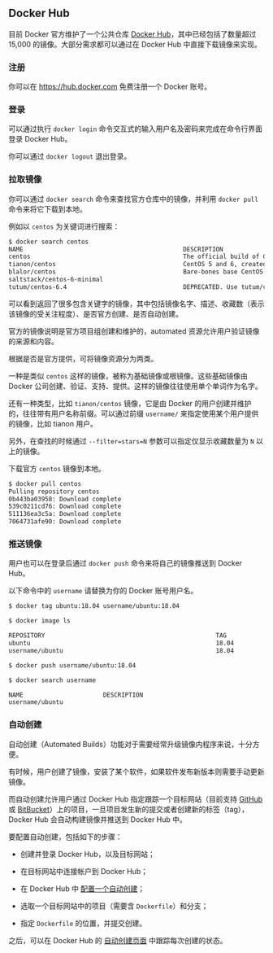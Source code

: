 ## Docker Hub

目前 Docker 官方维护了一个公共仓库 [Docker Hub](https://hub.docker.com/)，其中已经包括了数量超过 15,000 的镜像。大部分需求都可以通过在 Docker Hub 中直接下载镜像来实现。

### 注册

你可以在 https://hub.docker.com 免费注册一个 Docker 账号。

### 登录

可以通过执行 `docker login` 命令交互式的输入用户名及密码来完成在命令行界面登录 Docker Hub。

你可以通过 `docker logout` 退出登录。

### 拉取镜像

你可以通过 `docker search` 命令来查找官方仓库中的镜像，并利用 `docker pull` 命令来将它下载到本地。

例如以 `centos` 为关键词进行搜索：

```bash
$ docker search centos
NAME                                            DESCRIPTION                                     STARS     OFFICIAL   AUTOMATED
centos                                          The official build of CentOS.                   465       [OK]
tianon/centos                                   CentOS 5 and 6, created using rinse instea...   28
blalor/centos                                   Bare-bones base CentOS 6.5 image                6                    [OK]
saltstack/centos-6-minimal                                                                      6                    [OK]
tutum/centos-6.4                                DEPRECATED. Use tutum/centos:6.4 instead. ...   5                    [OK]
```

可以看到返回了很多包含关键字的镜像，其中包括镜像名字、描述、收藏数（表示该镜像的受关注程度）、是否官方创建、是否自动创建。

官方的镜像说明是官方项目组创建和维护的，automated 资源允许用户验证镜像的来源和内容。

根据是否是官方提供，可将镜像资源分为两类。

一种是类似 `centos` 这样的镜像，被称为基础镜像或根镜像。这些基础镜像由 Docker 公司创建、验证、支持、提供。这样的镜像往往使用单个单词作为名字。

还有一种类型，比如 `tianon/centos` 镜像，它是由 Docker 的用户创建并维护的，往往带有用户名称前缀。可以通过前缀 `username/` 来指定使用某个用户提供的镜像，比如 tianon 用户。

另外，在查找的时候通过 `--filter=stars=N` 参数可以指定仅显示收藏数量为 `N` 以上的镜像。

下载官方 `centos` 镜像到本地。

```bash
$ docker pull centos
Pulling repository centos
0b443ba03958: Download complete
539c0211cd76: Download complete
511136ea3c5a: Download complete
7064731afe90: Download complete
```

### 推送镜像

用户也可以在登录后通过 `docker push` 命令来将自己的镜像推送到 Docker Hub。

以下命令中的 `username` 请替换为你的 Docker 账号用户名。

```bash
$ docker tag ubuntu:18.04 username/ubuntu:18.04

$ docker image ls

REPOSITORY                                               TAG                    IMAGE ID            CREATED             SIZE
ubuntu                                                   18.04                  275d79972a86        6 days ago          94.6MB
username/ubuntu                                          18.04                  275d79972a86        6 days ago          94.6MB

$ docker push username/ubuntu:18.04

$ docker search username

NAME                      DESCRIPTION                                     STARS               OFFICIAL            AUTOMATED
username/ubuntu
```

### 自动创建

自动创建（Automated Builds）功能对于需要经常升级镜像内程序来说，十分方便。

有时候，用户创建了镜像，安装了某个软件，如果软件发布新版本则需要手动更新镜像。

而自动创建允许用户通过 Docker Hub 指定跟踪一个目标网站（目前支持 [GitHub](https://github.com) 或 [BitBucket](https://bitbucket.org)）上的项目，一旦项目发生新的提交或者创建新的标签（tag），Docker Hub 会自动构建镜像并推送到 Docker Hub 中。

要配置自动创建，包括如下的步骤：

* 创建并登录 Docker Hub，以及目标网站；

* 在目标网站中连接帐户到 Docker Hub；

* 在 Docker Hub 中 [配置一个自动创建](https://registry.hub.docker.com/builds/add/)；

* 选取一个目标网站中的项目（需要含 `Dockerfile`）和分支；

* 指定 `Dockerfile` 的位置，并提交创建。

之后，可以在 Docker Hub 的 [自动创建页面](https://registry.hub.docker.com/builds/) 中跟踪每次创建的状态。
